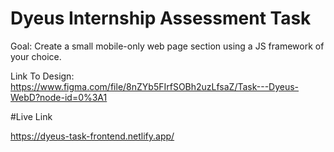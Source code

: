 # Dyeus Internship Assessment Task

Goal: Create a small mobile-only web page section using a JS framework of your choice.

Link To Design: https://www.figma.com/file/8nZYb5FIrfSOBh2uzLfsaZ/Task---Dyeus-WebD?node-id=0%3A1

#Live Link

https://dyeus-task-frontend.netlify.app/
